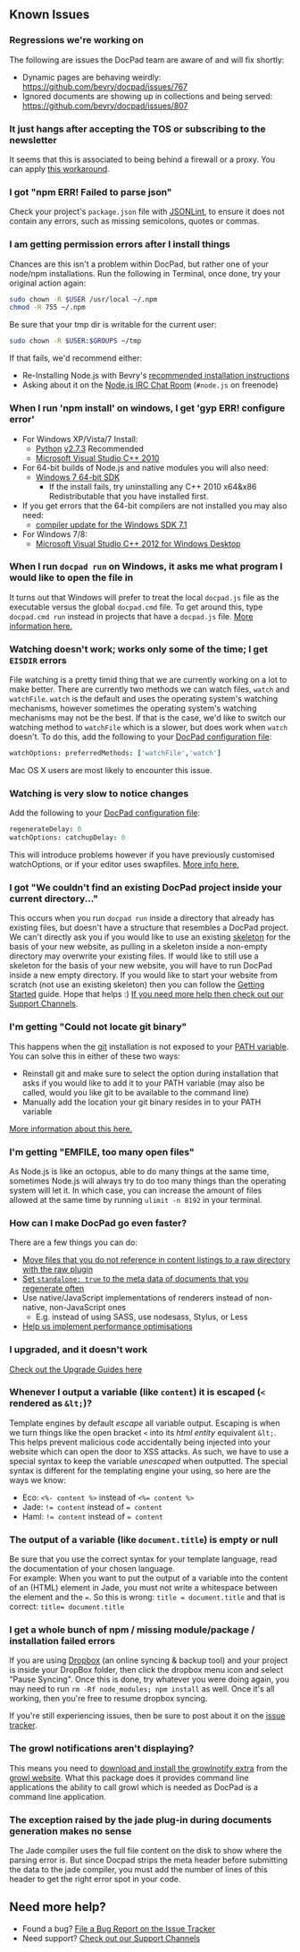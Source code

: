## Known Issues


### Regressions we're working on
The following are issues the DocPad team are aware of and will fix shortly:

- Dynamic pages are behaving weirdly: https://github.com/bevry/docpad/issues/767
- Ignored documents are showing up in collections and being served: https://github.com/bevry/docpad/issues/807


### It just hangs after accepting the TOS or subscribing to the newsletter
It seems that this is associated to being behind a firewall or a proxy. You can apply [this workaround](https://github.com/bevry/docpad/issues/488).


### I got "npm ERR! Failed to parse json"
Check your project's `package.json` file with [JSONLint](http://jsonlint.com/), to ensure it does not contain any errors, such as missing semicolons, quotes or commas.


### I am getting permission errors after I install things
Chances are this isn't a problem within DocPad, but rather one of your node/npm installations. Run the following in Terminal, once done, try your original action again:

``` bash
sudo chown -R $USER /usr/local ~/.npm
chmod -R 755 ~/.npm
```

Be sure that your tmp dir is writable for the current user:

``` bash
sudo chown -R $USER:$GROUPS ~/tmp
```

If that fails, we'd recommend either:

- Re-Installing Node.js with Bevry's [recommended installation instructions](http://bevry.me/node/install)
- Asking about it on the [Node.js IRC Chat Room](http://webchat.freenode.net/?channels=node.js) (`#node.js` on freenode)


### When I run 'npm install' on windows, I get 'gyp ERR! configure error'
- For Windows XP/Vista/7 Install:
  - [Python](http://www.python.org/download/) [v2.7.3](http://www.python.org/download/releases/2.7.3#download) Recommended 
  - [Microsoft Visual Studio C++ 2010](http://go.microsoft.com/?linkid=9709949)
- For 64-bit builds of Node.js and native modules you will also need:
  - [Windows 7 64-bit SDK](http://www.microsoft.com/en-us/download/details.aspx?id=8279)
    - If the install fails, try uninstalling any C++ 2010 x64&x86 Redistributable that you have installed first.
- If you get errors that the 64-bit compilers are not installed you may also need:
  - [compiler update for the Windows SDK 7.1](http://www.microsoft.com/en-us/download/details.aspx?id=4422)
- For Windows 7/8:
  - [Microsoft Visual Studio C++ 2012 for Windows Desktop](http://go.microsoft.com/?linkid=9816758)


### When I run `docpad run` on Windows, it asks me what program I would like to open the file in
It turns out that Windows will prefer to treat the local `docpad.js` file as the executable versus the global `docpad.cmd` file. To get around this, type `docpad.cmd run` instead in projects that have a `docpad.js` file. [More information here.](https://github.com/bevry/docpad/issues/561#issuecomment-21494426)


### Watching doesn't work; works only some of the time; I get `EISDIR` errors
File watching is a pretty timid thing that we are currently working on a lot to make better. There are currently two methods we can watch files, `watch` and `watchFile`. `watch` is the default and uses the operating system's watching mechanisms, however sometimes the operating system's watching mechanisms may not be the best. If that is the case, we'd like to switch our watching method to `watchFile` which is a slower, but does work when `watch` doesn't. To do this, add the following to your [DocPad configuration file](/docpad/config):

``` coffee
watchOptions: preferredMethods: ['watchFile','watch']
```

Mac OS X users are most likely to encounter this issue.


### Watching is very slow to notice changes

Add the following to your [DocPad configuration file](/docpad/config):


``` coffee
regenerateDelay: 0
watchOptions: catchupDelay: 0
```

This will introduce problems however if you have previously customised watchOptions, or if your editor uses swapfiles. [More info here.](https://github.com/bevry/docpad/issues/749)


### I got "We couldn't find an existing DocPad project inside your current directory..."
This occurs when you run `docpad run` inside a directory that already has existing files, but doesn't have a structure that resembles a DocPad project. We can't directly ask you if you would like to use an existing [skeleton](/docpad/skeletons) for the basis of your new website, as pulling in a skeleton inside a non-empty directory may overwrite your existing files. If would like to still use a skeleton for the basis of your new website, you will have to run DocPad inside a new empty directory. If you would like to start your website from scratch (not use an existing skeleton) then you can follow the [Getting Started](/docpad/start) guide. Hope that helps :) [If you need more help then check out our Support Channels](/support).


### I'm getting "Could not locate git binary"
This happens when the [git](http://git-scm.com) installation is not exposed to your [PATH variable](http://en.wikipedia.org/wiki/PATH_%28variable%29). You can solve this in either of these two ways:

- Reinstall git and make sure to select the option during installation that asks if you would like to add it to your PATH variable (may also be called, would you like git to be available to the command line)
- Manually add the location your git binary resides in to your PATH variable

[More information about this here.](https://github.com/bevry/docpad/issues/425)


### I'm getting "EMFILE, too many open files"
As Node.js is like an octopus, able to do many things at the same time, sometimes Node.js will always try to do too many things than the operating system will let it. In which case, you can increase the amount of files allowed at the same time by running `ulimit -n 8192` in your terminal.


### How can I make DocPad go even faster?
There are a few things you can do:

- [Move files that you do not reference in content listings to a raw directory with the raw plugin](https://github.com/bevry/docpad/issues/276)
- [Set `standalone: true` to the meta data of documents that you regenerate often](/docpad/meta-data#standalone)
- Use native/JavaScript implementations of renderers instead of non-native, non-JavaScript ones
  - E.g. instead of using SASS, use nodesass, Stylus, or Less
- [Help us implement performance optimisations](https://github.com/bevry/docpad/issues/529)


### I upgraded, and it doesn't work
[Check out the Upgrade Guides here](/docpad/upgrade)


### Whenever I output a variable (like `content`) it is escaped (`<` rendered as `&lt;`)?
Template engines by default _escape_ all variable output. Escaping is when we turn things like the open bracket `<` into its _html entity_ equivalent `&lt;`. This helps prevent malicious code accidentally being injected into your website which can open the door to XSS attacks. As such, we have to use a special syntax to keep the variable _unescaped_ when outputted. The special syntax is different for the templating engine your using, so here are the ways we know:

- Eco: `<%- content %>` instead of `<%= content %>`
- Jade: `!= content` instead of `= content`
- Haml: `!= content` instead of `= content`

### The output of a variable (like `document.title`) is empty or null
Be sure that you use the correct syntax for your template language, read the documentation of your chosen language.  
For example: When you want to put the output of a variable into the content of an (HTML) element in Jade, you must not write a whitespace between the element and the `=`. So this is wrong: `title = document.title` and that is correct: `title= document.title`


### I get a whole bunch of npm / missing module/package / installation failed errors
If you are using [Dropbox](http://j.mp/dropbox-bal) (an online syncing & backup tool) and your project is inside your DropBox folder, then click the dropbox menu icon and select "Pause Syncing". Once this is done, try whatever you were doing again, you may need to run `rm -Rf node_modules; npm install` as well. Once it's all working, then you're free to resume dropbox syncing.

If you're still experiencing issues, then be sure to post about it on the [issue tracker](/issues).


### The growl notifications aren't displaying?
This means you need to [download and install the growlnotify extra](http://growl.cachefly.net/GrowlNotify-1.3.zip) from the [growl website](http://growl.info/). What this package does it provides command line applications the ability to call growl which is needed as DocPad is a command line application.


### The exception raised by the jade plug-in during documents generation makes no sense
The Jade compiler uses the full file content on the disk to show where the parsing error is. But since Docpad strips the meta header before submitting the data to the jade compiler, you must add the number of lines of this header to get the right error spot in your code.


## Need more help?

- Found a bug? [File a Bug Report on the Issue Tracker](/issues)
- Need support? [Check out our Support Channels](/support)
